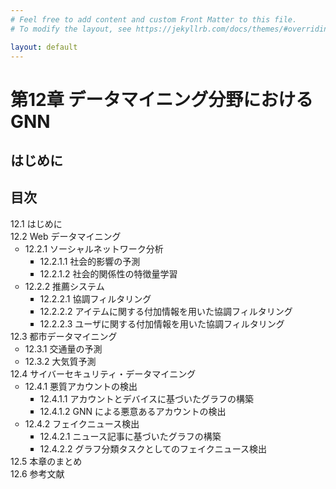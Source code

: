 ```yaml
---
# Feel free to add content and custom Front Matter to this file.
# To modify the layout, see https://jekyllrb.com/docs/themes/#overriding-theme-defaults

layout: default
---
```

<h1>第12章 データマイニング分野におけるGNN</h1>

<h2>はじめに</h2>

<h2>目次</h2>
<ul style="list-style-type: none; padding-left:0;">
  <li>12.1 はじめに</li>
  <li>12.2 Web データマイニング
    <ul>
      <li>12.2.1 ソーシャルネットワーク分析
        <ul>
          <li>12.2.1.1 社会的影響の予測</li>
          <li>12.2.1.2 社会的関係性の特徴量学習</li>
        </ul>
      </li>
      <li>12.2.2 推薦システム
        <ul>
          <li>12.2.2.1 協調フィルタリング</li>
          <li>12.2.2.2 アイテムに関する付加情報を用いた協調フィルタリング</li>
          <li>12.2.2.3 ユーザに関する付加情報を用いた協調フィルタリング</li>
        </ul>
      </li>
    </ul>
  </li>
  <li>12.3 都市データマイニング
    <ul>
      <li>12.3.1 交通量の予測</li>
      <li>12.3.2 大気質予測</li>
    </ul>
  </li>
  <li>12.4 サイバーセキュリティ・データマイニング
    <ul>
      <li>12.4.1 悪質アカウントの検出
        <ul>
          <li>12.4.1.1 アカウントとデバイスに基づいたグラフの構築</li>
          <li>12.4.1.2 GNN による悪意あるアカウントの検出</li>
        </ul>
      </li>
      <li>12.4.2 フェイクニュース検出
        <ul>
          <li>12.4.2.1 ニュース記事に基づいたグラフの構築</li>
          <li>12.4.2.2 グラフ分類タスクとしてのフェイクニュース検出</li>
        </ul>
      </li>
    </ul>
  </li>
  <li>12.5 本章のまとめ</li>
  <li>12.6 参考文献</li>
</ul>
